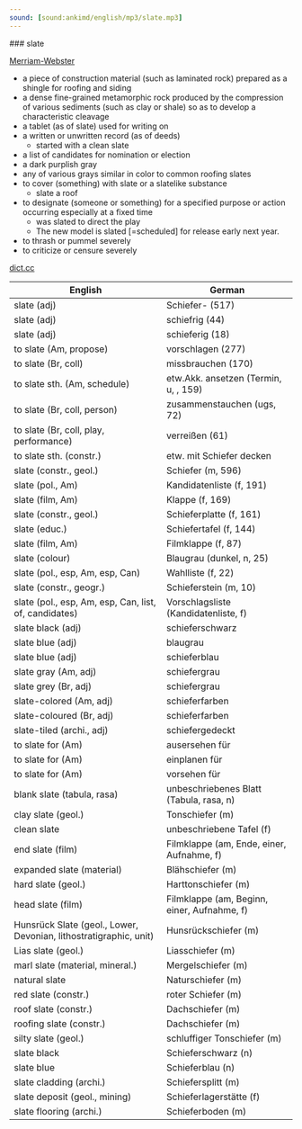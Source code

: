 ```yaml
---
sound: [sound:ankimd/english/mp3/slate.mp3]
---
```


\### slate

[Merriam-Webster](https://www.merriam-webster.com/dictionary/slate)

- a piece of construction material (such as laminated rock) prepared as a shingle for roofing and siding
- a dense fine-grained metamorphic rock produced by the compression of various sediments (such as clay or shale) so as to develop a characteristic cleavage
- a tablet (as of slate) used for writing on
- a written or unwritten record (as of deeds)
    - started with a clean slate
- a list of candidates for nomination or election
- a dark purplish gray
- any of various grays similar in color to common roofing slates
- to cover (something) with slate or a slatelike substance
    - slate a roof
- to designate (someone or something) for a specified purpose or action occurring especially at a fixed time
    - was slated to direct the play
    - The new model is slated [=scheduled] for release early next year.
- to thrash or pummel severely
- to criticize or censure severely

[dict.cc](https://www.dict.cc/slate)

| English        | German       |
| -------------- | ------------ |
| slate (adj) | Schiefer- (517) |
| slate (adj) | schiefrig (44) |
| slate (adj) | schieferig (18) |
| to slate (Am, propose) | vorschlagen (277) |
| to slate (Br, coll) | missbrauchen (170) |
| to slate sth. (Am, schedule) | etw.Akk. ansetzen (Termin, u, , 159) |
| to slate (Br, coll, person) | zusammenstauchen (ugs, 72) |
| to slate (Br, coll, play, performance) | verreißen (61) |
| to slate sth. (constr.) | etw. mit Schiefer decken |
| slate (constr., geol.) | Schiefer (m, 596) |
| slate (pol., Am) | Kandidatenliste (f, 191) |
| slate (film, Am) | Klappe (f, 169) |
| slate (constr., geol.) | Schieferplatte (f, 161) |
| slate (educ.) | Schiefertafel (f, 144) |
| slate (film, Am) | Filmklappe (f, 87) |
| slate (colour) | Blaugrau (dunkel, n, 25) |
| slate (pol., esp, Am, esp, Can) | Wahlliste (f, 22) |
| slate (constr., geogr.) | Schieferstein (m, 10) |
| slate (pol., esp, Am, esp, Can, list, of, candidates) | Vorschlagsliste (Kandidatenliste, f) |
| slate black (adj) | schieferschwarz |
| slate blue (adj) | blaugrau |
| slate blue (adj) | schieferblau |
| slate gray (Am, adj) | schiefergrau |
| slate grey (Br, adj) | schiefergrau |
| slate-colored (Am, adj) | schieferfarben |
| slate-coloured (Br, adj) | schieferfarben |
| slate-tiled (archi., adj) | schiefergedeckt |
| to slate for (Am) | ausersehen für |
| to slate for (Am) | einplanen für |
| to slate for (Am) | vorsehen für |
| blank slate (tabula, rasa) | unbeschriebenes Blatt (Tabula, rasa, n) |
| clay slate (geol.) | Tonschiefer (m) |
| clean slate | unbeschriebene Tafel (f) |
| end slate (film) | Filmklappe (am, Ende, einer, Aufnahme, f) |
| expanded slate (material) | Blähschiefer (m) |
| hard slate (geol.) | Harttonschiefer (m) |
| head slate (film) | Filmklappe (am, Beginn, einer, Aufnahme, f) |
| Hunsrück Slate (geol., Lower, Devonian, lithostratigraphic, unit) | Hunsrückschiefer (m) |
| Lias slate (geol.) | Liasschiefer (m) |
| marl slate (material, mineral.) | Mergelschiefer (m) |
| natural slate | Naturschiefer (m) |
| red slate (constr.) | roter Schiefer (m) |
| roof slate (constr.) | Dachschiefer (m) |
| roofing slate (constr.) | Dachschiefer (m) |
| silty slate (geol.) | schluffiger Tonschiefer (m) |
| slate black | Schieferschwarz (n) |
| slate blue | Schieferblau (n) |
| slate cladding (archi.) | Schiefersplitt (m) |
| slate deposit (geol., mining) | Schieferlagerstätte (f) |
| slate flooring (archi.) | Schieferboden (m) |
